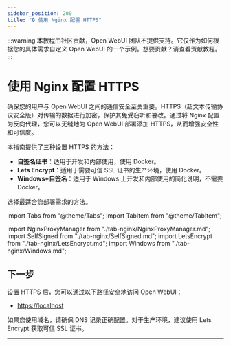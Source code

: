 ```yaml
---
sidebar_position: 200
title: "🔒 使用 Nginx 配置 HTTPS"
---
```


:::warning
本教程由社区贡献，Open WebUI 团队不提供支持。它仅作为如何根据您的具体需求自定义 Open WebUI 的一个示例。想要贡献？请查看贡献教程。
:::

# 使用 Nginx 配置 HTTPS

确保您的用户与 Open WebUI 之间的通信安全至关重要。HTTPS（超文本传输协议安全版）对传输的数据进行加密，保护其免受窃听和篡改。通过将 Nginx 配置为反向代理，您可以无缝地为 Open WebUI 部署添加 HTTPS，从而增强安全性和可信度。

本指南提供了三种设置 HTTPS 的方法：

- **自签名证书**：适用于开发和内部使用，使用 Docker。
- **Lets Encrypt**：适用于需要可信 SSL 证书的生产环境，使用 Docker。
- **Windows+自签名**：适用于 Windows 上开发和内部使用的简化说明，不需要 Docker。

选择最适合您部署需求的方法。


import Tabs from "@theme/Tabs";
import TabItem from "@theme/TabItem";

import NginxProxyManager from "./tab-nginx/NginxProxyManager.md";
import SelfSigned from "./tab-nginx/SelfSigned.md";
import LetsEncrypt from "./tab-nginx/LetsEncrypt.md";
import Windows from "./tab-nginx/Windows.md";

<Tabs>
  <TabItem value="NginxProxyManager" label="Nginx Proxy Manager">
    <NginxProxyManager />
  </TabItem>
  <TabItem value="letsencrypt" label="Lets Encrypt">
    <LetsEncrypt />
  </TabItem>
  <TabItem value="selfsigned" label="自签名">
    <SelfSigned />
  </TabItem>
  <TabItem value="windows" label="Windows">
    <Windows />
  </TabItem>
</Tabs>


## 下一步

设置 HTTPS 后，您可以通过以下路径安全地访问 Open WebUI：

- [https://localhost](https://localhost)

如果您使用域名，请确保 DNS 记录正确配置。对于生产环境，建议使用 Lets Encrypt 获取可信 SSL 证书。

---
